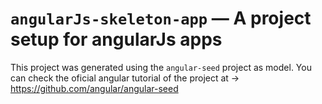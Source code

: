 # `angularJs-skeleton-app` — A project setup for angularJs apps

This project was generated using the `angular-seed` project as model.
You can check the oficial angular tutorial of the project at -> https://github.com/angular/angular-seed
